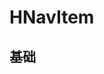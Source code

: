 # HNavItem

## 基础

<div style="background-color:var(--color-background-3);display:inline-block;width:200px">
<HNavItem :text="d.text" :icon="d.icon" :indent="d.indent" :color="d.color" v-for="d in data"></HNavItem>
</div>

<script setup>
import { ref } from 'vue'
import { useTheme } from "@winwin/vue-global-theming";
import HNavItem from '../src/components/HNavItem.vue'
import { HIconName } from '../src/components/HIconName'
const t = useTheme()
const data = ref([
  {
    text: "不同颜色和图标",
    icon: HIconName.Search,
    color: t.value.color.primary.n,
  },
  {
    text: "不同颜色和图标",
    icon: HIconName.CheckMark,
    color: t.value.color.success.n,
  },
  {
    text: "无缩进",
    icon: HIconName.Folder,
    color: t.value.color.folder,
  },
  {
    text: "有缩进",
    icon: HIconName.Folder,
    indent: 1,
    color: t.value.color.folder,
  },
])
</script>
